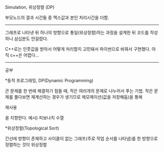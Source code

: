 Simulation, 위상정렬 (DP)

부모노드의 결과 시간들 중 맥스값과 본인 처리시간을 더함.

***
그래프로 나타낸 뒤 하나의 방향으로 통일(위상정렬)하는 과정을 설계한 뒤 코드를 작성하니 삼십분도 안걸렸다.

C++로는 인풋값을 받아서 어떻게 처리할지 고민돼서 파이썬으로 바꿔서 구현했다. 아직 c++은 어렵다...
***
공부

*동적 프로그래밍, DP(Dynamic Programming)

큰 문제를 한 번에 해결하기 힘들 때, 작은 여러개의 문제로 나누어서 푸는 기법.
작은 문제를 풀다보면 재계산하는 경우가 생기므로 메모제이션(값을 저장해둠)을 통해 <pre>재사용</pre>을 지향한다.
예시) 피보나치 수열

*위상정렬(Topological Sort)

간선에 방향이 존재하고 사이클이 없는 그래프(주로 작업 순서를 나타냄)를 한 방향으로 정렬하는 것이 위상정렬

